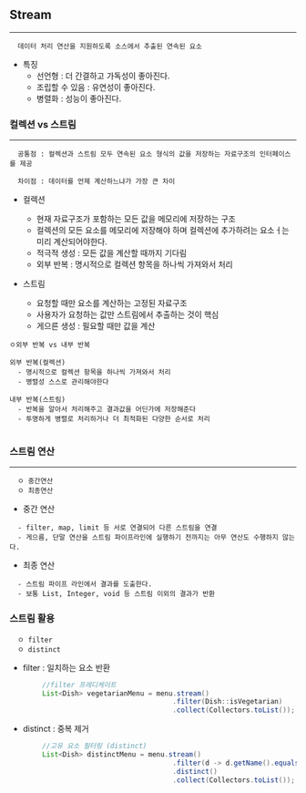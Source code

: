 ## Stream
----
```
  데이터 처리 연산을 지원하도록 소스에서 추출된 연속된 요소
```
  + 특징
    + 선언형 : 더 간결하고 가독성이 좋아진다.
    + 조립할 수 있음 : 유연성이 좋아진다.
    + 병렬화 : 성능이 좋아진다.


### 컬렉션 vs 스트림
-----
```
  공통점 : 컬렉션과 스트림 모두 연속된 요소 형식의 값을 저장하는 자료구조의 인터페이스를 제공
  
  차이점 : 데이터를 언제 계산하느냐가 가장 큰 차이
```

  + 컬렉션
    + 현재 자료구조가 포함하는 모든 값을 메모리에 저장하는 구조 
    + 컬렉션의 모든 요소를 메모리에 저장해야 하며 컬렉션에 추가하려는 요소ㅓ는 미리 계산되어야한다. 
    + 적극적 생성 : 모든 값을 계산할 때까지 기다림
    + 외부 반복 : 명시적으로 컬렉션 항목을 하나씩 가져와서 처리
  
  + 스트림
    + 요청할 때만 요소를 계산하는 고정된 자료구조 
    + 사용자가 요청하는 값만 스트림에서 추출하는 것이 핵심
    + 게으른 생성 : 필요할 때만 값을 계산
    
    
  ```
  ㅇ외부 반복 vs 내부 반복
  
  외부 반복(컬렉션)
    - 명시적으로 컬렉션 항목을 하나씩 가져와서 처리
    - 병렬성 스스로 관리해야한다
    
  내부 반복(스트림)
    - 반복을 알아서 처리해주고 결과값을 어딘가에 저장해준다
    - 투명하게 병렬로 처리하거나 더 최적화된 다양한 순서로 처리
       
  ```
  
  
### 스트림 연산
----
```
  ㅇ 중간연산
  ㅇ 최종연산
```

+ 중간 연산
```
  - filter, map, limit 등 서로 연결되어 다른 스트림을 연결
  - 게으름, 단말 연산을 스트림 파이프라인에 실행하기 전까지는 아무 연산도 수행하지 않는다.
```

+ 최종 연산
```
  - 스트림 파이프 라인에서 결과를 도출한다.
  - 보통 List, Integer, void 등 스트림 이외의 결과가 반환
```


### 스트림 활용
```
  ㅇ filter
  ㅇ distinct
```

+ filter : 일치하는 요소 반환
```java
        //filter 프레디케이트
        List<Dish> vegetarianMenu = menu.stream()
                                        .filter(Dish::isVegetarian)
                                        .collect(Collectors.toList());
```
  
+ distinct : 중복 제거
```java
        //고유 요소 필터링 (distinct)
        List<Dish> distinctMenu = menu.stream()
                                        .filter(d -> d.getName().equals("pizza"))
                                        .distinct()
                                        .collect(Collectors.toList());
```

